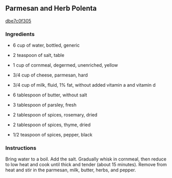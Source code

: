 ## Parmesan and Herb Polenta

[dbe7c0f305](http://tastykitchen.com/recipes/sidedishes/parmesan-and-herb-polenta/)

### Ingredients

 - 6 cup of water, bottled, generic

 - 2 teaspoon of salt, table

 - 1 cup of cornmeal, degermed, unenriched, yellow

 - 3/4 cup of cheese, parmesan, hard

 - 3/4 cup of milk, fluid, 1% fat, without added vitamin a and vitamin d

 - 6 tablespoon of butter, without salt

 - 3 tablespoon of parsley, fresh

 - 2 tablespoon of spices, rosemary, dried

 - 2 tablespoon of spices, thyme, dried

 - 1/2 teaspoon of spices, pepper, black

### Instructions

Bring water to a boil. Add the salt. Gradually whisk in cornmeal, then reduce to low heat and cook until thick and tender (about 15 minutes). Remove from heat and stir in the parmesan, milk, butter, herbs, and pepper.